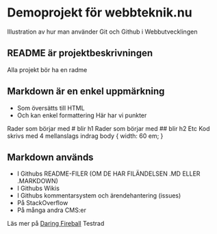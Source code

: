# Demoprojekt för webbteknik.nu
Illustration av hur man använder Git och Github i Webbutvecklingen
## README är projektbeskrivningen
Alla projekt bör ha en radme
## Markdown är en enkel uppmärkning
 * Som översätts till HTML
 * Och kan enkel formattering
 Här har vi punkter

Rader som börjar med # blir h1
Rader som börjar med ## blir h2
Etc
Kod skrivs med 4 mellanslags indrag
    body {
        width: 60 em;
    }

## Markdown används
 * I Githubs README-FILER (OM DE HAR FILÄNDELSEN .MD ELLER .MARKDOWN)
 * I Githubs Wikis
 * I Githubs kommentarsystem och ärendehantering (issues)
 * På StackOverflow
 * På många andra CMS:er

Läs mer på [Daring Fireball](http://daringfireball.net/projects/markdown/)
Testrad
	
